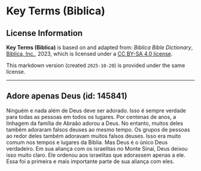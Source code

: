 # Key Terms (Biblica)

## License Information

**Key Terms (Biblica)** is based on and adapted from: _Biblica Bible Dictionary_, [Biblica, Inc.](https://www.biblica.com/), 2023, which is licensed under a [CC BY-SA 4.0 license](https://creativecommons.org/licenses/by-sa/4.0/legalcode.en).

This markdown version (created `2025-10-20`) is provided under the same license.



--------------------------------

## Adore apenas Deus (id: 145841)

Ninguém e nada além de Deus deve ser adorado. Isso é sempre verdade para todas as pessoas em todos os lugares. Por centenas de anos, a linhagem da família de Abraão adorou a Deus. No entanto, muitos deles também adoraram falsos deuses ao mesmo tempo. Os grupos de pessoas ao redor deles também adoravam muitos falsos deuses. Isso era muito comum nos tempos e lugares da Bíblia. Mas Deus é o único Deus verdadeiro. Em sua aliança com os israelitas no Monte Sinai, Deus deixou isso muito claro. Ele ordenou aos israelitas que adorassem apenas a ele. Essa foi a primeira e mais importante parte de sua aliança com eles.


